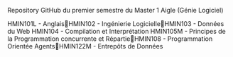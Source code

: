 Repository GitHub du premier semestre du Master 1 Aigle (Génie Logiciel)

HMIN101L - AnglaisHMIN102 - Ingénierie LogicielleHMIN103 - Données du Web
HMIN104 - Compilation et Interprétation
HMIN105M - Principes de la Programmation concurrente et RépartieHMIN108 - Programmation Orientée AgentsHMIN122M - Entrepôts de Données

